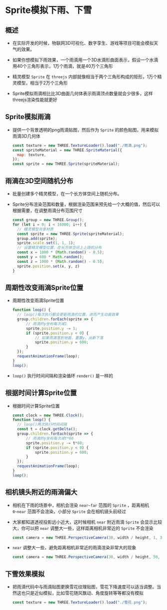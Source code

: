 # Sprite模拟下雨、下雪

## 概述

+ 在实际开发的时候，物联网3D可视化、数字孪生、游戏等项目可能会模拟天气的效果。

+ 如果你想模拟下雨效果，一个雨滴用一个3D水滴形曲面表示，假设一个水滴用40个三角形表示，1万个雨滴，就是40万个三角形
+ 精灵模型 `Sprite` 在 `threejs` 内部就像相当于两个三角形构成的矩形，1万个精灵模型，相当于2万个三角形
+ Sprite模拟雨滴相比比3D曲面几何体表示雨滴顶点数量就会少很多，这样threejs渲染性能就更好

## Sprite模拟雨滴

+ 提供一个背景透明的png雨滴贴图，然后作为 `Sprite` 的颜色贴图，用来模拟雨滴3D几何体

  ```js
  const texture = new THREE.TextureLoader().load("./雨滴.png");
  const spriteMaterial = new THREE.SpriteMaterial({
    map: texture,
  });
  const sprite = new THREE.Sprite(spriteMaterial);
  ```

## 雨滴在3D空间随机分布

+ 批量创建多个精灵模型，在一个长方体空间上随机分布。

+ Sprite分布渲染范围和数量，根据渲染范围来预先给一个大概的值，然后可以根据需要，在调整雨滴分布范围尺寸

  ```js
  const group = new THREE.Group();
  for (let i = 0; i < 16000; i++) {
    // 精灵模型共享材质
    const sprite = new THREE.Sprite(spriteMaterial);
    group.add(sprite);
    sprite.scale.set(1, 1, 1);
    // 设置精灵模型位置，在长方体空间上上随机分布
    const x = 1000 * (Math.random() - 0.5);
    const y = 600 * Math.random();
    const z = 1000 * (Math.random() - 0.5);
    sprite.position.set(x, y, z)
  }
  ```

## 周期性改变雨滴Sprite位置

+ 周期性改变雨滴Sprite位置

  ```js
  function loop() {
    // loop()每次执行都会更新雨滴的位置，进而产生动画效果
    group.children.forEach(sprite => {
        // 雨滴的y坐标每次减1
        sprite.position.y -= 1;
        if (sprite.position.y < 0) {
            // 如果雨滴落到地面，重置y，从新下落
            sprite.position.y = 600;
        }
    });
    requestAnimationFrame(loop);
  }
  loop();
  ```

+ `loop()` 执行时间间隔和渲染循环 `render()` 是一样的

## 根据时间计算Sprite位置

+ 根据时间计算Sprite位置

  ```js
  const clock = new THREE.Clock();
  function loop() {
    // loop()两次执行时间间隔
    const t = clock.getDelta();
    group.children.forEach(sprite => {
        // 雨滴的y坐标每次减t*60
        sprite.position.y -= t*60;
        if (sprite.position.y < 0) {
            sprite.position.y = 600;
        }
    });
    requestAnimationFrame(loop);
  }
  loop();
  ```

## 相机镜头附近的雨滴偏大

+ 相机在下雨的场景中，相机会渲染 `near~far` 范围的 `Sprite` ，距离相机 `0~near` 范围不会渲染，小部分 `Sprite` 会在相机镜头前经过
+ 大家都知道透视投影远小近大，这时候相机 `near` 附近雨滴 `Sprite` 会显示比较大，你可以把 `near` 调整大一些，这样距离相机非常近的 `Sprite` 不会渲染

  ```js
  const camera = new THREE.PerspectiveCamera(30, width / height, 1, 3000);
  ```

+ `near` 调整大一些，避免距离相机非常近的雨滴渲染非常大的现象

  ```js
  const camera = new THREE.PerspectiveCamera(30, width / height, 50, 3000);
  ```

## 下雪效果模拟

+ 把雨滴代码中与雨滴贴图更换雪花纹理贴图，雪花下降速度可以适当调整。当然这也只是近似模拟，比如雪花随风飘动、角度旋转等等都没有模拟

  ```js
  const texture = new THREE.TextureLoader().load("./雪花.png");
  ```
